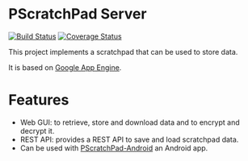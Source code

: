 # PScratchPad Server

[![Build Status](https://travis-ci.org/phvogt/PScratchPad-Server.svg?branch=master)](https://travis-ci.org/phvogt/PScratchPad-Server)
[![Coverage Status](https://coveralls.io/repos/phvogt/PScratchPad-Server/badge.svg?branch=master&service=github)](https://coveralls.io/github/phvogt/PScratchPad-Server?branch=master)

This project implements a scratchpad that can be used to store data.

It is based on [Google App Engine](https://cloud.google.com/appengine/docs).

# Features

* Web GUI: to retrieve, store and download data and to encrypt and decrypt it.
* REST API: provides a REST API to save and load scratchpad data.
* Can be used with [PScratchPad-Android](https://github.com/phvogt/PScratchPad-Android) an Android app. 